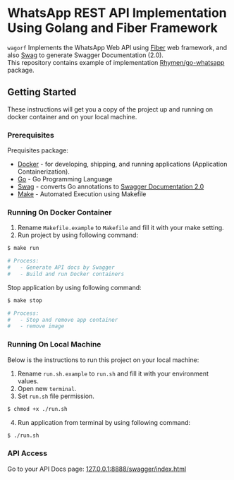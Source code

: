 # WhatsApp REST API Implementation Using Golang and Fiber Framework

`wagorf` Implements the WhatsApp Web API using [Fiber](https://github.com/gofiber/fiber) web framework,
and also [Swag](https://github.com/gofiber/fiber) to generate Swagger Documentation (2.0).
<br>This repository contains example of implementation [Rhymen/go-whatsapp](https://github.com/Rhymen/go-whatsapp) package.

## Getting Started
These instructions will get you a copy of the project up and running on docker container and on your local machine.

### Prerequisites
Prequisites package:
* [Docker](https://www.docker.com/get-started) - for developing, shipping, and running applications (Application Containerization).
* [Go](https://golang.org/) - Go Programming Language
* [Swag](https://github.com/swaggo/swag) - converts Go annotations to [Swagger Documentation 2.0](https://swagger.io/docs/specification/2-0/basic-structure/)
* [Make](https://www.gnu.org/software/make/manual/make.html) - Automated Execution using Makefile

### Running On Docker Container
1. Rename `Makefile.example` to `Makefile` and fill it with your make setting.
2. Run project by using following command:
```bash
$ make run

# Process:
#   - Generate API docs by Swagger
#   - Build and run Docker containers
```
Stop application by using following command:
```bash
$ make stop

# Process:
#   - Stop and remove app container
#   - remove image
```

### Running On Local Machine
Below is the instructions to run this project on your local machine:
1. Rename `run.sh.example` to `run.sh` and fill it with your environment values.
2. Open new `terminal`.
3. Set `run.sh` file permission.
```bash
$ chmod +x ./run.sh
```
4. Run application from terminal by using following command:
```bash
$ ./run.sh
```

### API Access
Go to your API Docs page: [127.0.0.1:8888/swagger/index.html](http://127.0.0.1:8888/swagger/index.html)

